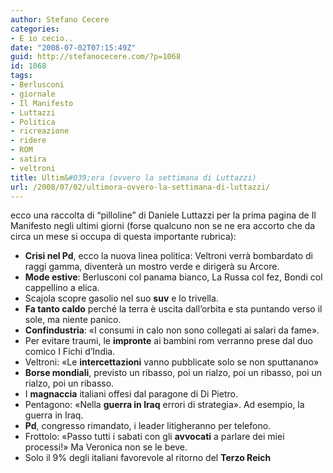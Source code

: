 ```yaml
---
author: Stefano Cecere
categories:
- E io cecio..
date: "2008-07-02T07:15:49Z"
guid: http://stefanocecere.com/?p=1068
id: 1068
tags:
- Berlusconi
- giornale
- Il Manifesto
- Luttazzi
- Politica
- ricreazione
- ridere
- ROM
- satira
- veltroni
title: Ultim&#039;ora (ovvero la settimana di Luttazzi)
url: /2008/07/02/ultimora-ovvero-la-settimana-di-luttazzi/
---
```


ecco una raccolta di &#8220;pilloline&#8221; di Daniele Luttazzi per la prima pagina de Il Manifesto negli ultimi giorni (forse qualcuno non se ne era accorto che da circa un mese si occupa di questa importante rubrica):

  * **Crisi nel Pd**, ecco la nuova linea politica: Veltroni verrà bombardato di raggi gamma, diventerà un mostro verde e dirigerà su Arcore.
  * **Mode estive**: Berlusconi col panama bianco, La Russa col fez, Bondi col cappellino a elica.
  * Scajola scopre gasolio nel suo **suv** e lo trivella.
  * **Fa tanto caldo** perché la terra è uscita dall&#8217;orbita e sta puntando verso il sole, ma niente panico.
  * **Confindustria**: «I consumi in calo non sono collegati ai salari da fame».
  * Per evitare traumi, le **impronte** ai bambini rom verranno prese dal duo comico I Fichi d&#8217;India.
  * Veltroni: «Le **intercettazioni** vanno pubblicate solo se non sputtanano»
  * **Borse mondiali**, previsto un ribasso, poi un rialzo, poi un ribasso, poi un rialzo, poi un ribasso.
  * I **magnaccia** italiani offesi dal paragone di Di Pietro.
  * Pentagono: «Nella **guerra in Iraq** errori di strategia». Ad esempio, la guerra in Iraq.
  * **Pd**, congresso rimandato, i leader litigheranno per telefono.
  * Frottolo: «Passo tutti i sabati con gli **avvocati** a parlare dei miei processi!» Ma Veronica non se le beve.
  * Solo il 9% degli italiani favorevole al ritorno del **Terzo Reich**